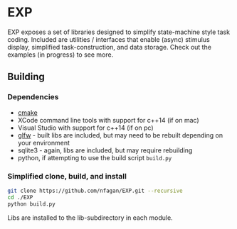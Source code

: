 # EXP

EXP exposes a set of libraries designed to simplify state-machine style task coding. Included are utilities / interfaces that enable (async) stimulus display, simplified task-construction, and data storage. Check out the examples (in progress) to see more.

## Building

### Dependencies

* [cmake](https://cmake.org/download/)
* XCode command line tools with support for c++14 (if on mac)
* Visual Studio with support for c++14 (if on pc)
* [glfw](https://github.com/glfw/glfw) - built libs are included, but may need to be rebuilt depending on your environment
* sqlite3 - again, libs are included, but may require rebuilding
* python, if attempting to use the build script `build.py`

### Simplified clone, build, and install

```bash
git clone https://github.com/nfagan/EXP.git --recursive
cd ./EXP
python build.py
```

Libs are installed to the lib-subdirectory in each module.




